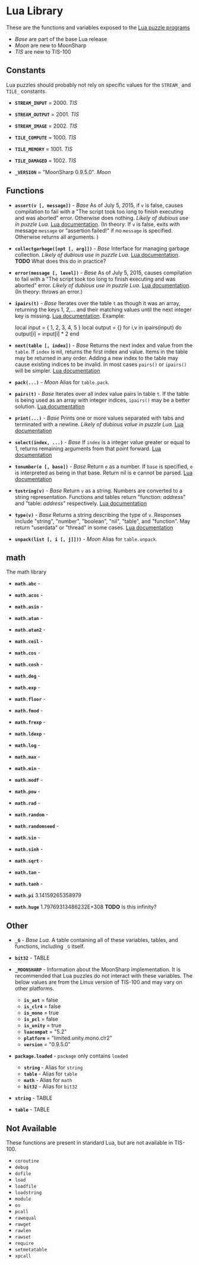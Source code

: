 Lua Library
===========

These are the functions and variables exposed to the [Lua puzzle programs](lua.html)

   * _Base_ are part of the base Lua release
   * _Moon_ are new to MoonSharp
   * _TIS_ are new to TIS-100

Constants
---------

Lua puzzles should probably not rely on specific values for the `STREAM_` and `TILE_` constants.

   * **`STREAM_INPUT`**  = 2000. _TIS_

   * **`STREAM_OUTPUT`** = 2001. _TIS_

   * **`STREAM_IMAGE`**  = 2002. _TIS_

   * **`TILE_COMPUTE`**  = 1000. _TIS_

   * **`TILE_MEMORY`**   = 1001. _TIS_

   * **`TILE_DAMAGED`**  = 1002. _TIS_

   * **`_VERSION`**      = "MoonSharp 0.9.5.0". _Moon_

Functions
---------

   * **`assert(v [, message])`** - _Base_ As of July 5, 2015, if `v` is false, causes compilation to fail with a "The script took too long to finish executing and was aborted" error.  Otherwise does nothing.  _Likely of dubious use in puzzle Lua._ [Lua documentation](http://www.lua.org/manual/5.2/manual.html#pdf-assert).  (In theory: If `v` is false, exits with message `message` or "assertion failed!" if no `message` is specified. Otherwise returns all arguments. )

   * **`collectgarbage([opt [, arg]])`** - _Base_ Interface for managing garbage collection. _Likely of dubious use in puzzle Lua._ [Lua documentation](http://www.lua.org/manual/5.2/manual.html#pdf-collectgarbage). **TODO** What does this do in practice?

   * **`error(message [, level])`** -  _Base_ As of July 5, 2015, causes compilation to fail with a "The script took too long to finish executing and was aborted" error.  _Likely of dubious use in puzzle Lua._ [Lua documentation](http://www.lua.org/manual/5.2/manual.html#pdf-error). (In theory: throws an error.)

   * **`ipairs(t)`** - _Base_ Iterates over the table `t` as though it was an array, returning the keys 1, 2,... and their matching values until the next integer key is missing. [Lua documentation](http://www.lua.org/manual/5.2/manual.html#pdf-ipairs). Example:

		local input = { 1, 2, 3, 4, 5 }
		local output = {}
		for i,v in ipairs(input) do
			output[i] = input[i] * 2
		end

   * **`next(table [, index])`** - _Base_ Returns the next index and value from the `table`. If `index` is nil, returns the first index and value. Items in the table may be returned in any order.  Adding a new index to the table may cause existing indices to be invalid.  In most cases `pairs()` or `ipairs()` will be simpler.  [Lua documentation](http://www.lua.org/manual/5.2/manual.html#pdf-next)

   * **`pack(...)`** - _Moon_ Alias for `table.pack`.

   * **`pairs(t)`** - _Base_ Iterates over all index value pairs in table `t`.  If the table is being used as an array with integer indices, `ipairs()` may be a better solution.  [Lua documentation](http://www.lua.org/manual/5.2/manual.html#pdf-pairs)

   * **`print(...)`** - _Base_ Prints one or more values separated with tabs and terminated with a newline. _Likely of dubious value in puzzle Lua._ [Lua documentation](http://www.lua.org/manual/5.2/manual.html#pdf-print)

   * **`select(index, ...)`** - _Base_ If `index` is a integer value greater or equal to 1, returns remaining arguments from that point forward. [Lua documentation](http://www.lua.org/manual/5.2/manual.html#pdf-select)

   * **`tonumber(e [, base])`** - _Base_ Return `e` as a number. If `base` is specified, `e` is interpreted as being in that base. Return nil is e cannot be parsed. [Lua documentation](http://www.lua.org/manual/5.2/manual.html#pdf-tonumber)

   * **`tostring(v)`** - _Base_ Return `v` as a string. Numbers are converted to a string representation. Functions and tables return "function: _address_" and "table: _address_" respectively. [Lua documentation](http://www.lua.org/manual/5.2/manual.html#pdf-tostring)

   * **`type(v)`** - _Base_ Returns a string describing the type of `v`.  Responses include "string", "number", "boolean", "nil", "table", and "function".   May return "userdata" or "thread" in some cases.  [Lua documentation](http://www.lua.org/manual/5.2/manual.html#pdf-type)

   * **`unpack(list [, i [, j]]))`** - _Moon_ Alias for `table.unpack`.


math
----

The math library

   * **`math.abc`** - 

   * **`math.acos`** - 

   * **`math.asin`** - 

   * **`math.atan`** - 

   * **`math.atan2`** - 

   * **`math.ceil`** - 

   * **`math.cos`** - 

   * **`math.cosh`** - 

   * **`math.deg`** - 

   * **`math.exp`** - 

   * **`math.floor`** - 

   * **`math.fmod`** - 

   * **`math.frexp`** - 

   * **`math.ldexp`** - 

   * **`math.log`** - 

   * **`math.max`** - 

   * **`math.min`** - 

   * **`math.modf`** - 

   * **`math.pow`** - 

   * **`math.rad`** - 

   * **`math.random`** - 

   * **`math.randomseed`** - 

   * **`math.sin`** - 

   * **`math.sinh`** - 

   * **`math.sqrt`** - 

   * **`math.tan`** - 

   * **`math.tanh`** - 

   * **`math.pi`** 3.14159265358979 

   * **`math.huge`** 1.79769313486232E+308 **TODO** Is this infinity?






Other
-----

   * **`_G`** - _Base Lua._ A table containing all of these variables, tables, and functions, including `_G` itself.

   * **`bit32`** -        TABLE

   * **`_MOONSHARP`** -   Information about the MoonSharp implementation.  It is recommended that Lua puzzles do not interact with these variables.  The below values are from the Linux version of TIS-100 and may vary on other platforms.

     * **`is_aot`** = false
     * **`is_clr4`** = false
     * **`is_mono`** = true
     * **`is_pcl`** = false
     * **`is_unity`** = true
     * **`luacompat`** = "5.2"
     * **`platform`** = "limited.unity.mono.clr2"
     * **`version`** = "0.9.5.0"

   * **`package.loaded`** - `package` only contains `loaded`

     *  **`string`** - Alias for `string`
     *  **`table`** - Alias for `table`
     *  **`math`** - Alias for `math`
     *  **`bit32`** - Alias for `bit32`

   * **`string`** -       TABLE

   * **`table`** -        TABLE

Not Available
-------------

These functions are present in standard Lua, but are not available in TIS-100. 

   * `coroutine`
   * `debug`
   * `dofile`
   * `load`
   * `loadfile`
   * `loadstring`
   * `module`
   * `os`
   * `pcall`
   * `rawequal`
   * `rawget`
   * `rawlen`
   * `rawset`
   * `require`
   * `setmetatable`
   * `xpcall`
